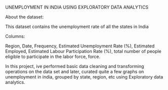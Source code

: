 UNEMPLOYMENT IN INDIA USING EXPLORATORY DATA ANALYTICS


About the dataset:

This dataset contains the unemployment rate of all the states in India

Columns:

Region, Date, Frequency, Estimated Unemployment Rate (%), Estimated Employed, Estimated Labour Participation Rate (%), total number of people eligible to participate in the labor force, force.

In this project, ive performed basic data cleaning and transforming operations on the data set and later, curated quite a few graphs on unemployment in india, grouped by state, region, etc using Exploratory data analytics.
